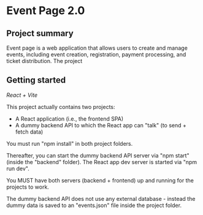 # Event Page 2.0

## Project summary

Event page is a web application that allows users to create and manage events, including event creation, registration, payment processing, and ticket distribution. The project

## Getting started

_React + Vite_

This project actually contains two projects:

- A React application (i.e., the frontend SPA)
- A dummy backend API to which the React app can "talk" (to send + fetch data)

You must run "npm install" in both project folders.

Thereafter, you can start the dummy backend API server via "npm start" (inside the "backend" folder).
The React app dev server is started via "npm run dev".

You MUST have both servers (backend + frontend) up and running for the projects to work.

The dummy backend API does not use any external database - instead the dummy data is saved to an "events.json" file inside the project folder.
